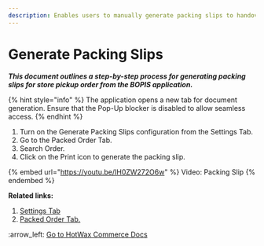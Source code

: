 ```yaml
---
description: Enables users to manually generate packing slips to handover along the orders.
---
```


# Generate Packing Slips

_**This document outlines a step-by-step process for generating packing slips for store pickup order from the BOPIS application.**_

{% hint style="info" %}
The application opens a new tab for document generation. Ensure that the Pop-Up blocker is disabled to allow seamless access.&#x20;
{% endhint %}

1. Turn on the Generate Packing Slips configuration from the Settings Tab.
2. Go to the Packed Order Tab.
3. Search Order.
4. Click on the Print icon to generate the packing slip.



{% embed url="https://youtu.be/IH0ZW272O6w" %}
Video: Packing Slip
{% endembed %}

**Related links:**&#x20;

1. [Settings Tab](https://docs.hotwax.co/user-applications-overview/v/bopis-fulfillment/settings-page)
2. &#x20;[Packed Order Tab.](https://docs.hotwax.co/user-applications-overview/v/bopis-fulfillment/orders-page/packed-order-tab)



:arrow\_left: [Go to HotWax Commerce Docs ](http://127.0.0.1:5000/o/l53nGvPQLhOHrKCP9HTG/s/TefRnbhmBjhScpq172vl/)

